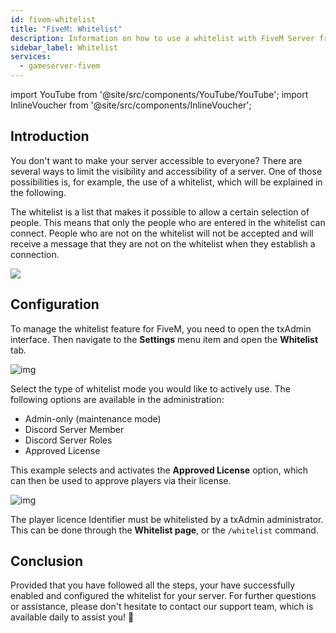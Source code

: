 ```yaml
---
id: fivem-whitelist
title: "FiveM: Whitelist"
description: Information on how to use a whitelist with FiveM Server from ZAP-Hosting - ZAP-Hosting.com documentation
sidebar_label: Whitelist
services:
  - gameserver-fivem
---
```


import YouTube from '@site/src/components/YouTube/YouTube';
import InlineVoucher from '@site/src/components/InlineVoucher';

## Introduction
You don't want to make your server accessible to everyone? There are several ways to limit the visibility and accessibility of a server. One of those possibilities is, for example, the use of a whitelist, which will be explained in the following.

The whitelist is a list that makes it possible to allow a certain selection of people. This means that only the people who are entered in the whitelist can connect. People who are not on the whitelist will not be accepted and will receive a message that they are not on the whitelist when they establish a connection. 

![](https://screensaver01.zap-hosting.com/index.php/s/TCYYodZW2XN6FYk/preview)

<InlineVoucher />

## Configuration

To manage the whitelist feature for FiveM, you need to open the txAdmin interface. Then navigate to the **Settings** menu item and open the **Whitelist** tab. 

![img](https://screensaver01.zap-hosting.com/index.php/s/WJBH63dWtyWWYQ6/download)



Select the type of whitelist mode you would like to actively use. The following options are available in the administration:

- Admin-only (maintenance mode)
- Discord Server Member
- Discord Server Roles
- Approved License

This example selects and activates the **Approved License** option, which can then be used to approve players via their license. 

![img](https://screensaver01.zap-hosting.com/index.php/s/dzTZLTczjWjorkf/download)

The player licence Identifier must be whitelisted by a txAdmin administrator. This can be done through the **Whitelist page**, or the `/whitelist` command. 

## Conclusion

Provided that you have followed all the steps, your have successfully enabled and configured the whitelist for your server. For further questions or assistance, please don't hesitate to contact our support team, which is available daily to assist you! 🙂
